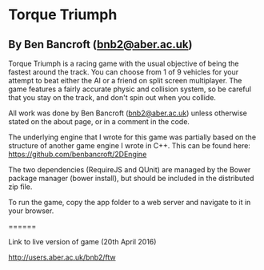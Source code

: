 # Torque Triumph
## By Ben Bancroft (bnb2@aber.ac.uk)

Torque Triumph is a racing game with the usual objective of being the fastest around the track.
You can choose from 1 of 9 vehicles for your attempt to beat either the AI or a friend on split screen multiplayer.
The game features a fairly accurate physic and collision system, so be careful that you stay on the track, and don't spin out when you collide.

All work was done by Ben Bancroft (bnb2@aber.ac.uk) unless otherwise stated on the about page, or in a comment in the code.

The underlying engine that I wrote for this game was partially based on the structure of another game engine I wrote in C++. This can be found here: https://github.com/benbancroft/2DEngine

The two dependencies (RequireJS and QUnit) are managed by the Bower package manager (bower install), but should be included in the distributed zip file.

To run the game, copy the app folder to a web server and navigate to it in your browser.

======

Link to live version of game (20th April 2016)

http://users.aber.ac.uk/bnb2/ftw

